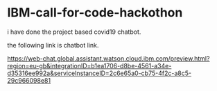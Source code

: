 # IBM-call-for-code-hackothon

i have done the project based covid19 chatbot.

the following link  is chatbot link.

https://web-chat.global.assistant.watson.cloud.ibm.com/preview.html?region=eu-gb&integrationID=b1ea1706-d8be-4561-a34e-d35316ee992a&serviceInstanceID=2c6e65a0-cb75-4f2c-a8c5-29c966098e81
